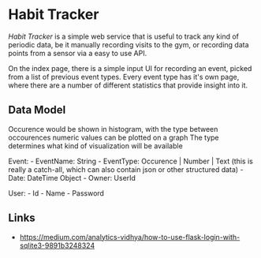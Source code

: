 # Habit Tracker

_Habit Tracker_ is a simple web service that is useful to track any kind of periodic
data, be it manually recording visits to the gym, or recording data points from
a sensor via a easy to use API.

On the index page, there is a simple input UI for recording an event, picked
from a list of previous event types. Every event type has it's own page, where
there are a number of different statistics that provide insight into it.

## Data Model

Occurence would be shown in histogram, with the type between occourences
numeric values can be plotted on a graph The type determines what kind of
visualization will be available

Event:
	-	EventName: String
	-	EventType: Occurence | Number | Text (this is really a
		catch-all, which can also contain json or other structured
		data)
	- 	Date: DateTime Object
	-	Owner: UserId

User:
	-	Id
	- 	Name
	-	Password

## Links

- https://medium.com/analytics-vidhya/how-to-use-flask-login-with-sqlite3-9891b3248324